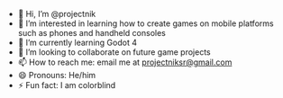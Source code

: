 - 👋 Hi, I’m @projectnik
- 👀 I’m interested in learning how to create games on mobile platforms such as phones and handheld consoles
- 🌱 I’m currently learning Godot 4
- 💞️ I’m looking to collaborate on future game projects
- 📫 How to reach me: email me at projectniksr@gmail.com  
- 😄 Pronouns: He/him
- ⚡ Fun fact: I am colorblind

<!---
projectnik/projectnik is a ✨ special ✨ repository because its `README.md` (this file) appears on your GitHub profile.
You can click the Preview link to take a look at your changes.
--->
